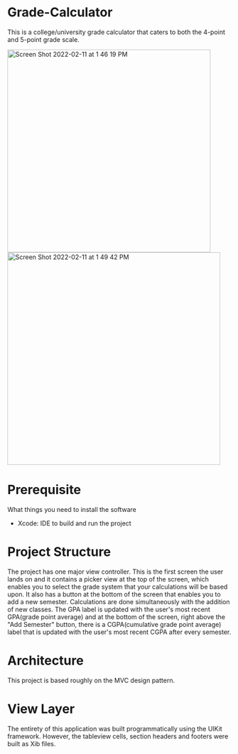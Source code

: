 # Grade-Calculator
This is a college/university grade calculator that caters to both the 4-point and 5-point grade scale.

<img width="457" alt="Screen Shot 2022-02-11 at 1 46 19 PM" src="https://user-images.githubusercontent.com/61053657/153659360-87c44759-9e62-4133-8a94-eeec1c005b5c.png">

<img width="479" alt="Screen Shot 2022-02-11 at 1 49 42 PM" src="https://user-images.githubusercontent.com/61053657/153659786-2abe90bd-c676-4bc3-8a18-a8e18f64ff39.png">

# Prerequisite
What things you need to install the software
- Xcode: IDE to build and run the project

# Project Structure
The project has one major view controller. This is the first screen the user lands on and it contains a picker view at the top of the screen, which enables you to select the grade system that your calculations will be based upon. It also has a button at the bottom of the screen that enables you to add a new semester. Calculations are done simultaneously with the addition of new classes. The GPA label is updated with the user's most recent GPA(grade point average) and at the bottom of the screen, right above the "Add Semester" button, there is a CGPA(cumulative grade point average) label that is updated with the user's most recent CGPA after every semester.

# Architecture
This project is based roughly on the MVC design pattern.

# View Layer
The entirety of this application was built programmatically using the UIKit framework. However, the tableview cells, section headers and footers were built as Xib files.


